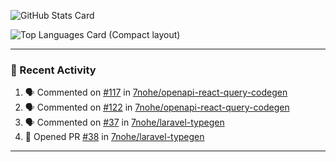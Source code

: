 ![GitHub Stats Card](https://github-readme-stats.vercel.app/api?username=7nohe&count_private=true&theme=react)

![Top Languages Card (Compact layout)](https://github-readme-stats.vercel.app/api/top-langs/?username=7nohe&layout=compact&theme=react)

---

### :koala: Recent Activity

<!--START_SECTION:activity-->
1. 🗣 Commented on [#117](https://github.com/7nohe/openapi-react-query-codegen/issues/117#issuecomment-2156628567) in [7nohe/openapi-react-query-codegen](https://github.com/7nohe/openapi-react-query-codegen)
2. 🗣 Commented on [#122](https://github.com/7nohe/openapi-react-query-codegen/pull/122#issuecomment-2156624630) in [7nohe/openapi-react-query-codegen](https://github.com/7nohe/openapi-react-query-codegen)
3. 🗣 Commented on [#37](https://github.com/7nohe/laravel-typegen/issues/37#issuecomment-2156601899) in [7nohe/laravel-typegen](https://github.com/7nohe/laravel-typegen)
4. 💪 Opened PR [#38](https://github.com/7nohe/laravel-typegen/pull/38) in [7nohe/laravel-typegen](https://github.com/7nohe/laravel-typegen)
<!--END_SECTION:activity-->

---
